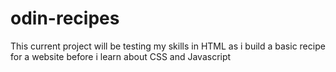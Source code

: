 # odin-recipes

This current project will be testing my skills in HTML as i build a basic recipe for a website before i learn about CSS and Javascript

